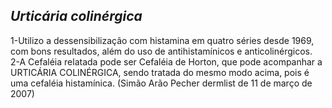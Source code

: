 ## ***Urticária colinérgica***


1-Utilizo a dessensibilização com histamina em quatro séries desde 1969, com bons resultados, além do uso de antihistamínicos e anticolinérgicos.  
2-A Cefaléia relatada pode ser Cefaléia de Horton, que pode acompanhar a URTICÁRIA COLINÉRGICA, sendo tratada do mesmo modo acima, pois é uma cefaléia histamínica. (Simão Arão Pecher dermlist de 11 de março de 2007\)

